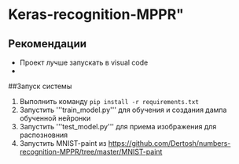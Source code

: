 # Keras-recognition-MPPR" 

## Рекомендации
* Проект лучше запускать в visual code
* 
##Запуск системы
1. Выполнить команду ```pip install -r requirements.txt```
2. Запустить '''train_model.py''' для обучения и создания дампа обученной нейронки
3. Запустить '''test_model.py''' для приема изображения для распозновния
4. Запустить MNIST-paint из https://github.com/Dertosh/numbers-recognition-MPPR/tree/master/MNIST-paint
